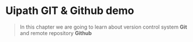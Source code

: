 # Uipath GIT & Github demo

> In this chapter we are going to learn about version control system **Git** and remote repository **Github**